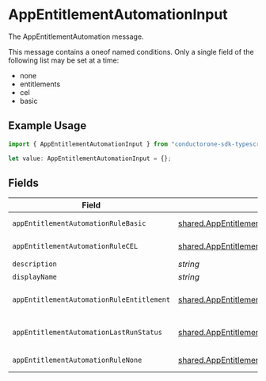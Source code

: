 # AppEntitlementAutomationInput

The AppEntitlementAutomation message.

This message contains a oneof named conditions. Only a single field of the following list may be set at a time:
  - none
  - entitlements
  - cel
  - basic


## Example Usage

```typescript
import { AppEntitlementAutomationInput } from "conductorone-sdk-typescript/sdk/models/shared";

let value: AppEntitlementAutomationInput = {};
```

## Fields

| Field                                                                                                                         | Type                                                                                                                          | Required                                                                                                                      | Description                                                                                                                   |
| ----------------------------------------------------------------------------------------------------------------------------- | ----------------------------------------------------------------------------------------------------------------------------- | ----------------------------------------------------------------------------------------------------------------------------- | ----------------------------------------------------------------------------------------------------------------------------- |
| `appEntitlementAutomationRuleBasic`                                                                                           | [shared.AppEntitlementAutomationRuleBasic](../../../sdk/models/shared/appentitlementautomationrulebasic.md)                   | :heavy_minus_sign:                                                                                                            | The AppEntitlementAutomationRuleBasic message.                                                                                |
| `appEntitlementAutomationRuleCEL`                                                                                             | [shared.AppEntitlementAutomationRuleCEL](../../../sdk/models/shared/appentitlementautomationrulecel.md)                       | :heavy_minus_sign:                                                                                                            | The AppEntitlementAutomationRuleCEL message.                                                                                  |
| `description`                                                                                                                 | *string*                                                                                                                      | :heavy_minus_sign:                                                                                                            | The description of the app entitlement.                                                                                       |
| `displayName`                                                                                                                 | *string*                                                                                                                      | :heavy_minus_sign:                                                                                                            | The display name of the app entitlement.                                                                                      |
| `appEntitlementAutomationRuleEntitlement`                                                                                     | [shared.AppEntitlementAutomationRuleEntitlement](../../../sdk/models/shared/appentitlementautomationruleentitlement.md)       | :heavy_minus_sign:                                                                                                            | The AppEntitlementAutomationRuleEntitlement message.                                                                          |
| `appEntitlementAutomationLastRunStatus`                                                                                       | [shared.AppEntitlementAutomationLastRunStatusInput](../../../sdk/models/shared/appentitlementautomationlastrunstatusinput.md) | :heavy_minus_sign:                                                                                                            | The AppEntitlementAutomationLastRunStatus message.                                                                            |
| `appEntitlementAutomationRuleNone`                                                                                            | [shared.AppEntitlementAutomationRuleNone](../../../sdk/models/shared/appentitlementautomationrulenone.md)                     | :heavy_minus_sign:                                                                                                            | The AppEntitlementAutomationRuleNone message.                                                                                 |